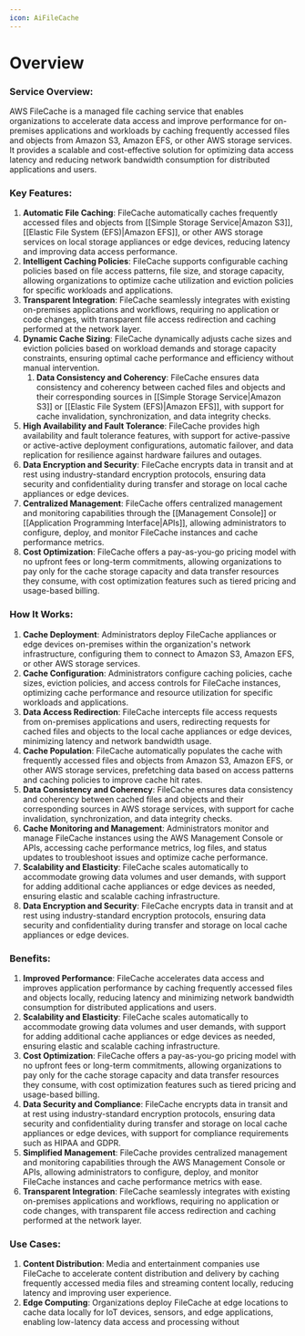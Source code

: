 ```yaml
---
icon: AiFileCache
---
```

# Overview

### Service Overview:

AWS FileCache is a managed file caching service that enables organizations to accelerate data access and improve performance for on-premises applications and workloads by caching frequently accessed files and objects from Amazon S3, Amazon EFS, or other AWS storage services. It provides a scalable and cost-effective solution for optimizing data access latency and reducing network bandwidth consumption for distributed applications and users.

### Key Features:

1. **Automatic File Caching**: FileCache automatically caches frequently accessed files and objects from [[Simple Storage Service|Amazon S3]], [[Elastic File System (EFS)|Amazon EFS]], or other AWS storage services on local storage appliances or edge devices, reducing latency and improving data access performance.
2. **Intelligent Caching Policies**: FileCache supports configurable caching policies based on file access patterns, file size, and storage capacity, allowing organizations to optimize cache utilization and eviction policies for specific workloads and applications.
3. **Transparent Integration**: FileCache seamlessly integrates with existing on-premises applications and workflows, requiring no application or code changes, with transparent file access redirection and caching performed at the network layer.
4. **Dynamic Cache Sizing**: FileCache dynamically adjusts cache sizes and eviction policies based on workload demands and storage capacity constraints, ensuring optimal cache performance and efficiency without manual intervention.
	1. **Data Consistency and Coherency**: FileCache ensures data consistency and coherency between cached files and objects and their corresponding sources in [[Simple Storage Service|Amazon S3]] or [[Elastic File System (EFS)|Amazon EFS]], with support for cache invalidation, synchronization, and data integrity checks.
5. **High Availability and Fault Tolerance**: FileCache provides high availability and fault tolerance features, with support for active-passive or active-active deployment configurations, automatic failover, and data replication for resilience against hardware failures and outages.
6. **Data Encryption and Security**: FileCache encrypts data in transit and at rest using industry-standard encryption protocols, ensuring data security and confidentiality during transfer and storage on local cache appliances or edge devices.
7. **Centralized Management**: FileCache offers centralized management and monitoring capabilities through the [[Management Console]] or [[Application Programming Interface|APIs]], allowing administrators to configure, deploy, and monitor FileCache instances and cache performance metrics.
8. **Cost Optimization**: FileCache offers a pay-as-you-go pricing model with no upfront fees or long-term commitments, allowing organizations to pay only for the cache storage capacity and data transfer resources they consume, with cost optimization features such as tiered pricing and usage-based billing.

### How It Works:

1. **Cache Deployment**: Administrators deploy FileCache appliances or edge devices on-premises within the organization's network infrastructure, configuring them to connect to Amazon S3, Amazon EFS, or other AWS storage services.
2. **Cache Configuration**: Administrators configure caching policies, cache sizes, eviction policies, and access controls for FileCache instances, optimizing cache performance and resource utilization for specific workloads and applications.
3. **Data Access Redirection**: FileCache intercepts file access requests from on-premises applications and users, redirecting requests for cached files and objects to the local cache appliances or edge devices, minimizing latency and network bandwidth usage.
4. **Cache Population**: FileCache automatically populates the cache with frequently accessed files and objects from Amazon S3, Amazon EFS, or other AWS storage services, prefetching data based on access patterns and caching policies to improve cache hit rates.
5. **Data Consistency and Coherency**: FileCache ensures data consistency and coherency between cached files and objects and their corresponding sources in AWS storage services, with support for cache invalidation, synchronization, and data integrity checks.
6. **Cache Monitoring and Management**: Administrators monitor and manage FileCache instances using the AWS Management Console or APIs, accessing cache performance metrics, log files, and status updates to troubleshoot issues and optimize cache performance.
7. **Scalability and Elasticity**: FileCache scales automatically to accommodate growing data volumes and user demands, with support for adding additional cache appliances or edge devices as needed, ensuring elastic and scalable caching infrastructure.
8. **Data Encryption and Security**: FileCache encrypts data in transit and at rest using industry-standard encryption protocols, ensuring data security and confidentiality during transfer and storage on local cache appliances or edge devices.

### Benefits:

1. **Improved Performance**: FileCache accelerates data access and improves application performance by caching frequently accessed files and objects locally, reducing latency and minimizing network bandwidth consumption for distributed applications and users.
2. **Scalability and Elasticity**: FileCache scales automatically to accommodate growing data volumes and user demands, with support for adding additional cache appliances or edge devices as needed, ensuring elastic and scalable caching infrastructure.
3. **Cost Optimization**: FileCache offers a pay-as-you-go pricing model with no upfront fees or long-term commitments, allowing organizations to pay only for the cache storage capacity and data transfer resources they consume, with cost optimization features such as tiered pricing and usage-based billing.
4. **Data Security and Compliance**: FileCache encrypts data in transit and at rest using industry-standard encryption protocols, ensuring data security and confidentiality during transfer and storage on local cache appliances or edge devices, with support for compliance requirements such as HIPAA and GDPR.
5. **Simplified Management**: FileCache provides centralized management and monitoring capabilities through the AWS Management Console or APIs, allowing administrators to configure, deploy, and monitor FileCache instances and cache performance metrics with ease.
6. **Transparent Integration**: FileCache seamlessly integrates with existing on-premises applications and workflows, requiring no application or code changes, with transparent file access redirection and caching performed at the network layer.

### Use Cases:

1. **Content Distribution**: Media and entertainment companies use FileCache to accelerate content distribution and delivery by caching frequently accessed media files and streaming content locally, reducing latency and improving user experience.
2. **Edge Computing**: Organizations deploy FileCache at edge locations to cache data locally for IoT devices, sensors, and edge applications, enabling low-latency data access and processing without

